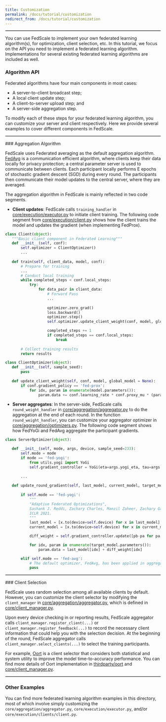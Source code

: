 ```yaml
---
title: Customization
permalink: /docs/tutorial/customization
redirect_from: /docs/tutorial/customization
---
```

<hr style="border:.8px solid silver"> 

You can use FedScale to implement your own federated learning algorithm(s), for optimization, client selection, etc.
In this tutorial, we focus on the API you need to implement a federated learning algorithm.
Implementations for several existing federated learning algorithms are included as well.

### Algorithm API
Federated algorithms have four main components in most cases:

- A server-to-client broadcast step;
- A local client update step;
- A client-to-server upload step; and
- A server-side aggregation step.

To modify each of these steps for your federated learning algorithm, you can customize your server and client respectively.
Here we provide several examples to cover different components in FedScale.

<hr style="border:.8px solid silver">
### Aggregation Algorithm

FedScale uses Federated averaging as the default aggregation algorithm.
[FedAvg](https://arxiv.org/abs/1602.05629) is a communication efficient algorithm, where clients keep their data locally for privacy protection; a central parameter server is used to communicate between clients.
Each participant locally performs E epochs of stochastic gradient descent (SGD) during every round.
The participants then communicate their model updates to the central server, where they are averaged.

The aggregation algorithm in FedScale is mainly reflected in two code segments.

- **Client updates**: FedScale calls `training_handler` in [core/execution/executor.py](https://github.com/SymbioticLab/FedScale/blob/master/fedscale/core/execution/executor.py) to initiate client training.
The following code segment from [core/execution/client.py](https://github.com/SymbioticLab/FedScale/blob/master/fedscale/core/execution/client.py) shows how the client trains the model and updates the gradient (when implementing FedProx).


```python
class Client(object):
   """Basic client component in Federated Learning"""
   def __init__(self, conf):
       self.optimizer = ClientOptimizer()
       ...
      
   def train(self, client_data, model, conf):
       # Prepare for training
       ...
       # Conduct local training
       while completed_steps < conf.local_steps:
           try:
               for data_pair in client_data:
                   # Forward Pass
                   ...
                  
                   optimizer.zero_grad()
                   loss.backward()
                   optimizer.step()
                   self.optimizer.update_client_weight(conf, model, global_model if global_model is not None else None  )

                   completed_steps += 1
                   if completed_steps == conf.local_steps:
                       break
                
       # Collect training results
       return results
```
```python
class ClientOptimizer(object):
   def __init__(self, sample_seed):
       pass
  
   def update_client_weight(self, conf, model, global_model = None):
       if conf.gradient_policy == 'fed-prox':
           for idx, param in enumerate(model.parameters()):
               param.data += conf.learning_rate * conf.proxy_mu * (param.data - global_model[idx])

```

- **Server aggregates**: In the server-side, FedScale calls `round_weight_handler` in [core/aggregation/aggregator.py](https://github.com/SymbioticLab/FedScale/blob/master/fedscale/core/aggregation/aggregator.py) to do the aggregation at the end of each round.
In the function `round_weight_handler`, you can customize your aggregator optimizer in [core/aggregation/optimizers.py](https://github.com/SymbioticLab/FedScale/blob/master/fedscale/core/aggregation/optimizers.py).
The following code segment shows how FedYoGi and FedAvg aggregate the participant gradients.

```python
class ServerOptimizer(object):

   def __init__(self, mode, args, device, sample_seed=233):
       self.mode = mode
       if mode == 'fed-yogi':
           from utils.yogi import YoGi
           self.gradient_controller = YoGi(eta=args.yogi_eta, tau=args.yogi_tau, beta=args.yogi_beta, beta2=args.yogi_beta2)
      
       ...
      
   def update_round_gradient(self, last_model, current_model, target_model):
      
       if self.mode == 'fed-yogi':
           """
           "Adaptive Federated Optimizations",
           Sashank J. Reddi, Zachary Charles, Manzil Zaheer, Zachary Garrett, Keith Rush, Jakub Konecný, Sanjiv Kumar, H. Brendan McMahan,
           ICLR 2021.
           """
           last_model = [x.to(device=self.device) for x in last_model]
           current_model = [x.to(device=self.device) for x in current_model]

           diff_weight = self.gradient_controller.update([pb-pa for pa, pb in zip(last_model, current_model)])

           for idx, param in enumerate(target_model.parameters()):
               param.data = last_model[idx] + diff_weight[idx]

       elif self.mode == 'fed-avg':
           # The default optimizer, FedAvg, has been applied in aggregator.py on the fly
           pass
```

<hr style="border:.8px solid silver">
### Client Selection

FedScale uses random selection among all available clients by default.
However, you can customize the client selector by modifying the `client_manager` in [core/aggregation/aggregator.py](https://github.com/SymbioticLab/FedScale/blob/master/fedscale/core/aggregation/aggregator.py),
which is defined in [core/client_manager.py](https://github.com/SymbioticLab/FedScale/blob/master/fedscale/core/client_manager.py).

Upon every device checking in or reporting results, FedScale aggregator calls `client_manager.register_client(...)` or `client_manager.register_feedback(...)` to record the necessary client information that could help you with the selection decision.
At the beginning of the round, FedScale aggregator calls `client_manager.select_clients(...)` to select the training participants.

For example, [Oort](https://www.usenix.org/conference/osdi21/presentation/lai) is a client selector
that considers both statistical and system utility to improve the model time-to-accuracy performance.
You can find more details of Oort implementation in [thirdparty/oort](https://github.com/SymbioticLab/FedScale/blob/master/thirdparty/oort/oort.py) and [core/client_manager.py](https://github.com/SymbioticLab/FedScale/blob/master/fedscale/core/client_manager.py).

<hr style="border:.8px solid silver">

### Other Examples

You can find more federated learning algorithm examples in this directory, most of which involve simply customizing the `core/aggregation/aggregator.py`, `core/execution/executor.py`, and/or `core/execution/clients/client.py`. 
